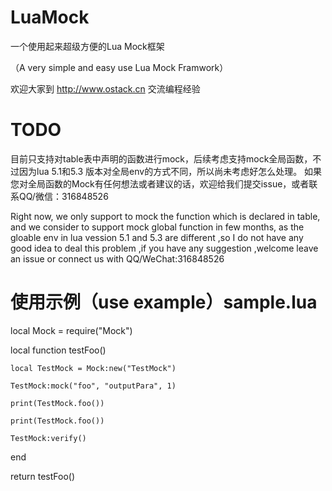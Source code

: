 # LuaMock
一个使用起来超级方便的Lua Mock框架

（A very simple and easy use Lua Mock Framwork）

欢迎大家到 http://www.ostack.cn 交流编程经验

# TODO 
目前只支持对table表中声明的函数进行mock，后续考虑支持mock全局函数，不过因为lua 5.1和5.3 版本对全局env的方式不同，所以尚未考虑好怎么处理。
如果您对全局函数的Mock有任何想法或者建议的话，欢迎给我们提交issue，或者联系QQ/微信：316848526

Right now, we only support to mock the function which is declared in table, and we consider to support mock global function in few months, as the gloable env in lua vession 5.1 and 5.3 are different ,so I do not have any good idea to deal this problem ,if you have any suggestion ,welcome leave an issue or connect us with QQ/WeChat:316848526

# 使用示例（use example）sample.lua

local Mock = require("Mock")

local function testFoo()

    local TestMock = Mock:new("TestMock")
    
    TestMock:mock("foo", "outputPara", 1)
    
    print(TestMock.foo())
    
    print(TestMock.foo())
    
    TestMock:verify()
    
end

return testFoo()
